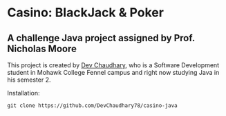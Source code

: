 <h1>Casino: BlackJack & Poker</h1>
<h2>A challenge Java project assigned by Prof. Nicholas Moore</h2>
<p>This project is created by <a href="https://github.com/DevChaudhary78">Dev Chaudhary</a>, who is a Software Development student in Mohawk College Fennel campus and right now studying Java in his semester 2. </p>

<p>Installation: </p>
<code>git clone https://github.com/DevChaudhary78/casino-java </code>